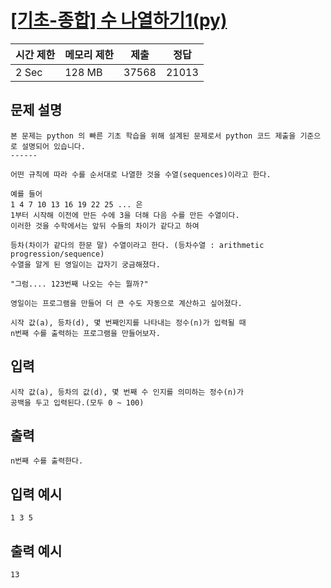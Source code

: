 # [[기초-종합] 수 나열하기1(py)](https://codeup.kr/problem.php?id=6088)

| 시간 제한 | 메모리 제한 | 제출 | 정답 |
| --- | --- | --- | --- |
| 2 Sec | 128 MB | 37568 | 21013 |

## **문제 설명**

```
본 문제는 python 의 빠른 기초 학습을 위해 설계된 문제로서 python 코드 제출을 기준으로 설명되어 있습니다. 
------

어떤 규칙에 따라 수를 순서대로 나열한 것을 수열(sequences)이라고 한다.

예를 들어
1 4 7 10 13 16 19 22 25 ... 은
1부터 시작해 이전에 만든 수에 3을 더해 다음 수를 만든 수열이다.
이러한 것을 수학에서는 앞뒤 수들의 차이가 같다고 하여

등차(차이가 같다의 한문 말) 수열이라고 한다. (등차수열 : arithmetic progression/sequence)
수열을 알게 된 영일이는 갑자기 궁금해졌다.

"그럼.... 123번째 나오는 수는 뭘까?"

영일이는 프로그램을 만들어 더 큰 수도 자동으로 계산하고 싶어졌다.

시작 값(a), 등차(d), 몇 번째인지를 나타내는 정수(n)가 입력될 때
n번째 수를 출력하는 프로그램을 만들어보자.
```

## 입력

```
시작 값(a), 등차의 값(d), 몇 번째 수 인지를 의미하는 정수(n)가
공백을 두고 입력된다.(모두 0 ~ 100)
```

## 출력

```
n번째 수를 출력한다.
```

## 입력 예시

```
1 3 5
```

## 출력 예시

```
13
```
